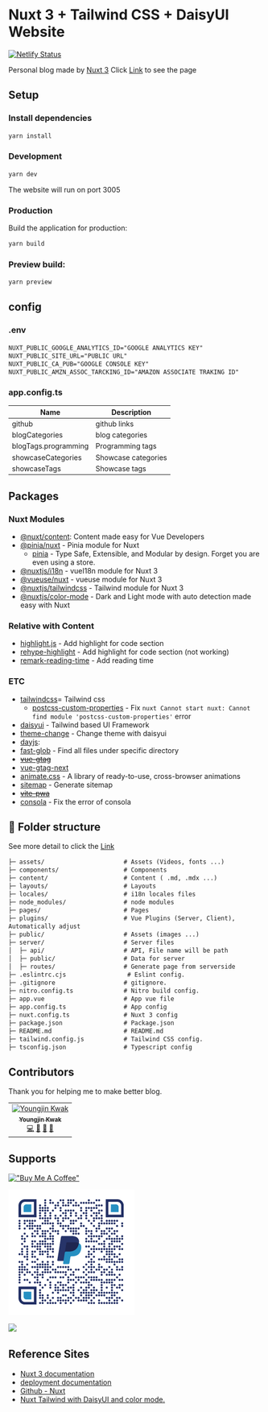 # Nuxt 3 + Tailwind CSS + DaisyUI Website
[![Netlify Status](https://api.netlify.com/api/v1/badges/1fcf26af-7f44-4e56-abe5-94ae4073f109/deploy-status)](https://app.netlify.com/sites/requiem-blog/deploys)

Personal blog made by [Nuxt 3](https://nuxt.com/)
Click [Link](https://requiem-blog.netlify.app/) to see the page

## Setup
### Install dependencies
```bash
yarn install
````

### Development
```bash
yarn dev
```
The website will run on port 3005

### Production
Build the application for production:
```bash
yarn build
```

### Preview build:
```bash
yarn preview
```

## config
### .env
```text
NUXT_PUBLIC_GOOGLE_ANALYTICS_ID="GOOGLE ANALYTICS KEY"
NUXT_PUBLIC_SITE_URL="PUBLIC URL"
NUXT_PUBLIC_CA_PUB="GOOGLE CONSOLE KEY"
NUXT_PUBLIC_AMZN_ASSOC_TARCKING_ID="AMAZON ASSOCIATE TRAKING ID"
```
### app.config.ts
| Name                 | Description         |
|----------------------|---------------------|
| github               | github links        |
| blogCategories       | blog categories     |
| blogTags.programming | Programming tags    |
| showcaseCategories   | Showcase categories |
| showcaseTags         | Showcase tags       |


## Packages
### Nuxt Modules
- [@nuxt/content](https://content.nuxtjs.org/): Content made easy for Vue Developers
- [@pinia/nuxt](https://pinia.vuejs.org/ssr/nuxt.html) - Pinia module for Nuxt
  - [pinia](https://nuxt.com/modules/pinia) - Type Safe, Extensible, and Modular by design. Forget you are even using a store.
- [@nuxtjs/i18n](https://github.com/nuxt-modules/i18n) - vueI18n module for Nuxt 3
- [@vueuse/nuxt]() - vueuse module for Nuxt 3
- [@nuxtjs/tailwindcss](https://tailwindcss.nuxt.dev/) - Tailwind module for Nuxt 3
- [@nuxtjs/color-mode](https://color-mode.nuxtjs.org/) - Dark and Light mode with auto detection made easy with Nuxt
### Relative with Content
- [highlight.js]() - Add highlight for code section
- [rehype-highlight]() - Add highlight for code section (not working)
- [remark-reading-time](https://www.npmjs.com/package/remark-reading-time) - Add reading time
### ETC
- [tailwindcss](https://tailwindcss.com/)= Tailwind css
  - [postcss-custom-properties](https://www.npmjs.com/package/postcss-custom-properties) - Fix ```nuxt Cannot start nuxt: Cannot find module 'postcss-custom-properties'``` error
- [daisyui](https://daisyui.com/) - Tailwind based UI Framework
- [theme-change](https://github.com/saadeghi/theme-change) - Change theme with daisyui
- [dayjs](https://day.js.org/): 
- [fast-glob]() - Find all files under specific directory
- ~~[vue-gtag]()~~
- [vue-gtag-next]()
- [animate.css](https://animate.style/) - A library of ready-to-use, cross-browser animations
- [sitemap](https://github.com/ekalinin/sitemap.js) - Generate sitemap
- ~~[vite-pwa](https://github.com/vite-pwa/nuxt)~~
- [consola](https://github.com/unjs/consola) - Fix the error of consola

## :file_folder: Folder structure
See more detail to click the [Link](https://nuxt.com/docs/guide/directory-structure/nuxt)
```text
├─ assets/                      # Assets (Videos, fonts ...)
├─ components/                  # Components
├─ content/                     # Content ( .md, .mdx ...)
├─ layouts/                     # Layouts
├─ locales/                     # i18n locales files
├─ node_modules/                # node modules
├─ pages/                       # Pages
├─ plugins/                     # Vue Plugins (Server, Client), Automatically adjust
├─ public/                      # Assets (images ...)
├─ server/                      # Server files
│  ├─ api/                      # API, File name will be path
│  ├─ public/                   # Data for server
│  ├─ routes/                   # Generate page from serverside
├─ .eslintrc.cjs                 # Eslint config.
├─ .gitignore                   # gitignore.
├─ nitro.config.ts              # Nitro build config.
├─ app.vue                      # App vue file
├─ app.config.ts                # App config
├─ nuxt.config.ts               # Nuxt 3 config
├─ package.json                 # Package.json
├─ README.md                    # README.md
├─ tailwind.config.js           # Tailwind CSS config.
├─ tsconfig.json                # Typescript config
```

## Contributors
Thank you for helping me to make better blog.

[//]: # (max 7 td in each tr)
[//]: # (<a href="https://github.com/kkan0615/blog-nuxt/commits?author=kkan0615" title="Examples">💡</a> )
[//]: # (<a href="https://github.com/kkan0615/blog-nuxt/commits?author=kkan0615" title="Tests">⚠️</a>)
[//]: # (<a href="https://github.com/kkan0615/blog-nuxt/commits?author=kkan0615" title="Ideas, Planning, & Feedback">🤔</a>)
[//]: # (<a href="https://github.com/kkan0615/blog-nuxt/issues?q=author%3Akkan0615" title="Bug reports">🐛</a>)
<table>
  <tbody>
    <tr>
      <td align="center">
        <a href="https://github.com/kkan0615">
          <img src="https://avatars.githubusercontent.com/u/46660361?v=4?s=64" width="64px;" alt="Youngjin Kwak"/><br /><sub><b>Youngjin Kwak</b></sub>
        </a><br />
        <a href="https://github.com/kkan0615/blog-nuxt/commits?author=kkan0615" title="Code">💻</a> 
        <a href="https://github.com/kkan0615/blog-nuxt/commits?author=kkan0615" title="Maintenance">🚧</a>
        <a href="https://github.com/kkan0615/blog-nuxt/commits?author=kkan0615" title="Documentation">📖</a> 
        <a href="https://github.com/kkan0615/blog-nuxt/commits?author=kkan0615" title="Design">🎨</a>
      </td>
    </tr>
  </tbody>
</table>

## Supports
[!["Buy Me A Coffee"](https://www.buymeacoffee.com/assets/img/custom_images/orange_img.png)](https://www.buymeacoffee.com/youngjinkwak)

<img src="./public/donations/paypal-qrcode.png" alt="paypal" width="250" height="250">

[![](https://c5.patreon.com/external/logo/become_a_patron_button.png)](https://www.patreon.com/youngjin_kwak)
## Reference Sites
- [Nuxt 3 documentation](https://nuxt.com/docs/getting-started/introduction)
- [deployment documentation](https://nuxt.com/docs/getting-started/deployment)
- [Github - Nuxt](https://github.com/nuxt/nuxt)
- [Nuxt Tailwind with DaisyUI and color mode.](https://tailwindcss.nuxtjs.org/examples/daisyui)
